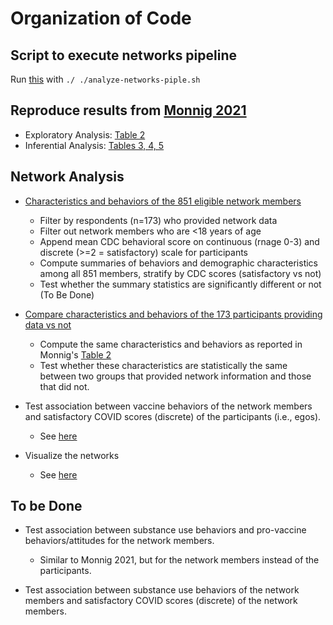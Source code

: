 # Organization of Code

## Script to execute networks pipeline
Run [this](https://github.com/khanna7/CLC-PROJECT-5/tree/test-homophily#:~:text=analyze%2Dnetworks%2Dpiple.sh) with `./ ./analyze-networks-piple.sh` 

## Reproduce results from [Monnig 2021](https://publichealth.jmir.org/2021/11/e29319/) 
- Exploratory Analysis: [Table 2](https://github.com/khanna7/CLC-PROJECT-5/blob/master/EDA.R)
- Inferential Analysis: [Tables 3, 4, 5](https://github.com/khanna7/CLC-PROJECT-5/blob/master/reproduce-inferential-analysis.R)

## Network Analysis

- [Characteristics and behaviors of the 851 eligible network members](https://github.com/khanna7/CLC-PROJECT-5/blob/master/network-data-analysis.Rmd)
  * Filter by respondents (n=173) who provided network data
  * Filter out network members who are <18 years of age
  * Append mean CDC behavioral score on continuous (rnage 0-3) and discrete (>=2 = satisfactory) scale for participants 
  * Compute summaries of behaviors and demographic characteristics among all 851 members, stratify by CDC scores (satisfactory vs not) 
  * Test whether the summary statistics are significantly different or not (To Be Done)

- [Compare characteristics and behaviors of the 173 participants providing data vs not](https://github.com/khanna7/CLC-PROJECT-5/blob/master/compare_characteristics_fusn_consent.Rmd)
  * Compute the same characteristics and behaviors as reported in Monnig's [Table 2](https://github.com/khanna7/CLC-PROJECT-5/blob/master/EDA.R)
  * Test whether these characteristics are statistically the same between two groups that provided network information and those that did not. 


- Test association between vaccine behaviors of the network members and satisfactory COVID scores (discrete) of the participants (i.e., egos).
  * See [here](https://github.com/khanna7/CLC-PROJECT-5/blob/1d9de71440fb9f1015110800edc8b1d7a3203f89/hypothesis-ego-vs-alter-covid-behaviors.Rmd)

- Visualize the networks
  * See [here](https://github.com/khanna7/CLC-PROJECT-5/blob/1d9de71440fb9f1015110800edc8b1d7a3203f89/visualize-networks.R)

## To be Done  
- Test association between substance use behaviors and pro-vaccine behaviors/attitudes for the network members. 
  * Similar to Monnig 2021, but for the network members instead of the participants.
  
- Test association between substance use behaviors of the network members and satisfactory COVID scores (discrete) of the network members.
 

